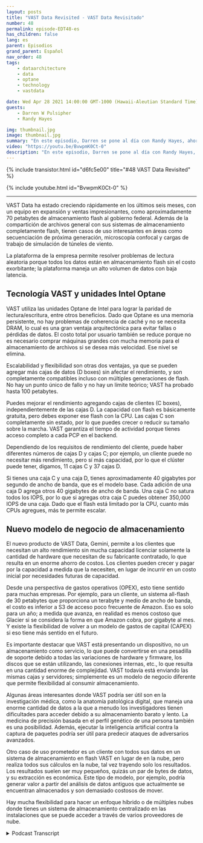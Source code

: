 ```yaml
---
layout: posts
title: "VAST Data Revisited - VAST Data Revisitado"
number: 48
permalink: episode-EDT48-es
has_children: false
lang: es
parent: Episodios
grand_parent: Español
nav_order: 48
tags:
    - dataarchitecture
    - data
    - optane
    - technology
    - vastdata

date: Wed Apr 28 2021 14:00:00 GMT-1000 (Hawaii-Aleutian Standard Time)
guests:
    - Darren W Pulsipher
    - Randy Hayes

img: thumbnail.jpg
image: thumbnail.jpg
summary: "En este episodio, Darren se pone al día con Randy Hayes, ahora VP de Ventas para el sector público de VAST Data, seis meses después de su última conversación para ver cómo les está yendo en la industria, qué hay de nuevo en VAST y casos de uso interesantes. Su nuevo producto, Gemini, ofrece un modelo de negocio de almacenamiento diferente."
video: "https://youtu.be/BvwpmK0Ct-0"
description: "En este episodio, Darren se pone al día con Randy Hayes, ahora VP de Ventas para el sector público de VAST Data, seis meses después de su última conversación para ver cómo les está yendo en la industria, qué hay de nuevo en VAST y casos de uso interesantes. Su nuevo producto, Gemini, ofrece un modelo de negocio de almacenamiento diferente."
---
```


<div>
{% include transistor.html id="d6fc5e00" title="#48 VAST Data Revisited" %}

{% include youtube.html id="BvwpmK0Ct-0" %}
</div>

---

VAST Data ha estado creciendo rápidamente en los últimos seis meses, con un equipo en expansión y ventas impresionantes, como aproximadamente 70 petabytes de almacenamiento flash al gobierno federal. Además de la compartición de archivos general con sus sistemas de almacenamiento completamente flash, tienen casos de uso interesantes en áreas como secuenciación de próxima generación, microscopía confocal y cargas de trabajo de simulación de túneles de viento.

La plataforma de la empresa permite resolver problemas de lectura aleatoria porque todos los datos están en almacenamiento flash sin el costo exorbitante; la plataforma maneja un alto volumen de datos con baja latencia.

## Tecnología VAST y unidades Intel Optane

VAST utiliza las unidades Optane de Intel para lograr la paridad de lectura/escritura, entre otros beneficios. Dado que Optane es una memoria persistente, no hay problemas de coherencia de caché y no se necesita DRAM, lo cual es una gran ventaja arquitectónica para evitar fallas o pérdidas de datos. El costo total por usuario también se reduce porque no es necesario comprar máquinas grandes con mucha memoria para el almacenamiento de archivos si se desea más velocidad. Ese nivel se elimina.

Escalabilidad y flexibilidad son otras dos ventajas, ya que se pueden agregar más cajas de datos (D boxes) sin afectar el rendimiento, y son completamente compatibles incluso con múltiples generaciones de flash. No hay un punto único de fallo y no hay un límite teórico; VAST ha probado hasta 100 petabytes.

Puedes mejorar el rendimiento agregando cajas de clientes (C boxes), independientemente de las cajas D. La capacidad con flash es básicamente gratuita, pero debes exponer ese flash con la CPU. Las cajas C son completamente sin estado, por lo que puedes crecer o reducir su tamaño sobre la marcha. VAST garantiza el tiempo de actividad porque tienes acceso completo a cada PCP en el backend.

Dependiendo de los requisitos de rendimiento del cliente, puede haber diferentes números de cajas D y cajas C; por ejemplo, un cliente puede no necesitar más rendimiento, pero sí más capacidad, por lo que el clúster puede tener, digamos, 11 cajas C y 37 cajas D.

Si tienes una caja C y una caja D, tienes aproximadamente 40 gigabytes por segundo de ancho de banda, que es el modelo base. Cada adición de una caja D agrega otros 40 gigabytes de ancho de banda. Una caja C no satura todos los IOPS, por lo que si agregas otra caja C puedes obtener 350,000 IOPS de una caja. Dado que el flash está limitado por la CPU, cuanto más CPUs agregues, más te permite escalar.

## Nuevo modelo de negocio de almacenamiento

El nuevo producto de VAST Data, Gemini, permite a los clientes que necesitan un alto rendimiento sin mucha capacidad licenciar solamente la cantidad de hardware que necesitan de su fabricante contratado, lo que resulta en un enorme ahorro de costos. Los clientes pueden crecer y pagar por la capacidad a medida que la necesiten, en lugar de incurrir en un costo inicial por necesidades futuras de capacidad.

Desde una perspectiva de gastos operativos (OPEX), esto tiene sentido para muchas empresas. Por ejemplo, para un cliente, un sistema all-flash de 30 petabytes que proporciona un terabyte y medio de ancho de banda, el costo es inferior a S3 de acceso poco frecuente de Amazon. Eso es solo para un año; a medida que avanza, en realidad es menos costoso que Glacier si se considera la forma en que Amazon cobra, por gigabyte al mes. Y existe la flexibilidad de volver a un modelo de gastos de capital (CAPEX) si eso tiene más sentido en el futuro.

Es importante destacar que VAST está presentando un dispositivo, no un almacenamiento como servicio, lo que puede convertirse en una pesadilla de soporte debido a todas las variaciones de hardware y firmware, los discos que se están utilizando, las conexiones internas, etc., lo que resulta en una cantidad enorme de complejidad. VAST todavía está enviando las mismas cajas y servidores; simplemente es un modelo de negocio diferente que permite flexibilidad al consumir almacenamiento.

Algunas áreas interesantes donde VAST podría ser útil son en la investigación médica, como la anatomía patológica digital, que maneja una enorme cantidad de datos a la que a menudo los investigadores tienen dificultades para acceder debido a su almacenamiento barato y lento. La medicina de precisión basada en el perfil genético de una persona también es una posibilidad. Además, ejecutar la inteligencia artificial contra la captura de paquetes podría ser útil para predecir ataques de adversarios avanzados.

Otro caso de uso prometedor es un cliente con todos sus datos en un sistema de almacenamiento en flash VAST en lugar de en la nube, pero realiza todos sus cálculos en la nube, tal vez trayendo solo los resultados. Los resultados suelen ser muy pequeños, quizás un par de bytes de datos, y su extracción es económica. Este tipo de modelo, por ejemplo, podría generar valor a partir del análisis de datos antiguos que actualmente se encuentran almacenados y son demasiado costosos de mover.

Hay mucha flexibilidad para hacer un enfoque híbrido o de múltiples nubes donde tienes un sistema de almacenamiento centralizado en las instalaciones que se puede acceder a través de varios proveedores de nube.



<details>
<summary> Podcast Transcript </summary>

<p></p>

</details>
